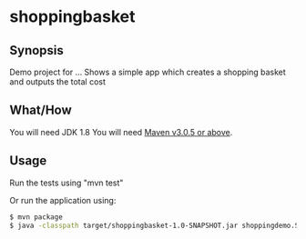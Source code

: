 # shoppingbasket

## Synopsis
Demo project for ...
Shows a simple app which creates a shopping basket and outputs the total cost

## What/How
You will need JDK 1.8
You will need [Maven v3.0.5 or above](http://maven.apache.org/run-maven/index.html).

## Usage
Run the tests using "mvn test"

Or run the application using:
```sh
$ mvn package
$ java -classpath target/shoppingbasket-1.0-SNAPSHOT.jar shoppingdemo.ShoppingCostsReporter
```

